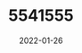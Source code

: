 ---
title: 5541555
date: 2022-01-26
draft: false
name: 甘城なつき
img_url: https://ae05.alicdn.com/kf/Ha1fa0cb4e1684ed28bddc19c37862fd5y.png
original_fn: DSCF0454.jpg
tags:
- 甘城なつき

---